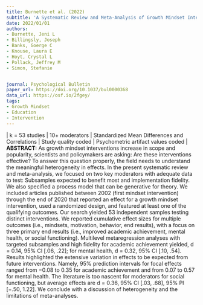 ```yaml
---
title: Burnette et al. (2022)
subtitle: 'A Systematic Review and Meta-Analysis of Growth Mindset Interventions: For Whom, How, and Why Might Such Interventions Work?'
date: 2022/01/01
authors:
- Burnette, Jeni L
- Billingsly, Joseph
- Banks, Goerge C
- Knouse, Laura E
- Hoyt, Crystal L
- Pollack, Jeffrey M
- Simon, Stefanie


journal: Psychological Bulletin
paper_url: https://doi.org/10.1037/bul0000368
data_url: https://osf.io/2fgey/
tags:
- Growth Mindset
- Education
- Intervention
---
```


| k = 53 studies | 10+ moderators | Standardized Mean Differences and Correlations | Study quality coded | Psychometric artifact values coded | **ABSTRACT:**  As growth mindset interventions increase in scope and popularity, scientists and policymakers are asking: Are these interventions effective? To answer this question properly, the field needs to understand the meaningful heterogeneity in effects. In the present systematic review and meta-analysis, we focused on two key moderators with adequate data to test: Subsamples expected to benefit most and implementation fidelity. We also specified a process model that can be generative for theory. We included articles published between 2002 (first mindset intervention) through the end of 2020 that reported an effect for a growth mindset intervention, used a randomized design, and featured at least one of the qualifying outcomes. Our search yielded 53 independent samples testing distinct interventions. We reported cumulative effect sizes for multiple outcomes (i.e., mindsets, motivation, behavior, end results), with a focus on three primary end results (i.e., improved academic achievement, mental health, or social functioning). Multilevel metaregression analyses with targeted subsamples and high fidelity for academic achievement yielded, d = 0.14, 95% CI [.06, .22]; for mental health, d = 0.32, 95% CI [.10, .54]. Results highlighted the extensive variation in effects to be expected from future interventions. Namely, 95% prediction intervals for focal effects ranged from −0.08 to 0.35 for academic achievement and from 0.07 to 0.57 for mental health. The literature is too nascent for moderators for social functioning, but average effects are d = 0.36, 95% CI [.03, .68], 95% PI [−.50, 1.22]. We conclude with a discussion of heterogeneity and the limitations of meta-analyses.
